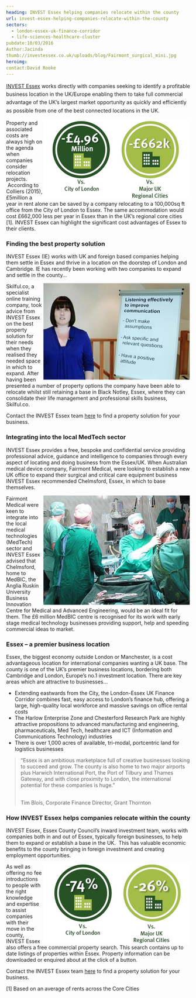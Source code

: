 ```yaml
---
heading: INVEST Essex helping companies relocate within the county
url: invest-essex-helping-companies-relocate-within-the-county
sectors:
  - london-essex-uk-finance-corridor
  - life-sciences-healthcare-cluster 
pubdate:10/03/2016
Author:Jacinda
thumb://investessex.co.uk/uploads/blog/Fairmont_surgical_mini.jpg
heroimg:
contact:David Rooke
---
```

<p><a href='../index.html' style='line-height: 1.6;' target='_blank'>INVEST Essex</a><span style='line-height: 1.6;'> works directly with companies seeking to identify a profitable business location in the UK/Europe enabling them to take full commercial advantage of the UK’s largest market opportunity as quickly and efficiently as possible from one of the best connected locations in the UK. </span></p><p><img alt='Essex annual rental cost savings' src='../uploads/blog/Essex_Annual_Rental_Cost_Savings_400.jpg' style='width: 400px; height: 216px; margin-left: 2px; margin-right: 2px; float: right;'/>Property and associated costs are always high on the agenda when companies consider relocation projects.  According to Colliers (2015), £5million a year in rent alone can be saved by a company relocating to a 100,000sq ft office from the City of London to Essex. The same accommodation would cost £662,000 less per year in Essex than in the UK’s regional core cities [1]. INVEST Essex can highlight the significant cost advantages of Essex to their clients.</p><h3>Finding the best property solution</h3><p>INVEST Essex (IE) works with UK and foreign based companies helping them settle in Essex and thrive in a location on the doorstep of London and Cambridge. IE has recently been working with two companies to expand and settle in the county…</p><p><img alt='Prelude Consulting ' src='../uploads/blog/Prelude_400.jpg' style='width: 400px; height: 264px; margin-left: 2px; margin-right: 2px; float: right;'/>Skilful.co, a specialist online training company, took advice from INVEST Essex on the best property solution for their needs when they realised they needed space in which to expand. After having been presented a number of property options the company have been able to relocate whilst still retaining a base in Black Notley, Essex, where they can consolidate their life management and professional skills business, Skilful.co.</p><p>Contact the INVEST Essex team <a href='../how-we-can-help' target='_blank'>here</a> to find a property solution for your business.</p><h3>Integrating into the local MedTech sector</h3><p>INVEST Essex provides a free, bespoke and confidential service providing professional advice, guidance and intelligence to companies through every aspect of locating and doing business from the Essex/UK. When Australian medical device company, Fairmont Medical, were looking to establish a new UK office to expand their surgical and critical care equipment business INVEST Essex recommended Chelmsford, Essex, in which to base themselves.</p><p><img alt='Fairmont Medical' src='../uploads/blog/Fairmont_surgical_400.jpg' style='width: 400px; height: 299px; margin-left: 2px; margin-right: 2px; float: right;'/>Fairmont Medical were keen to integrate into the local medical technologies (MedTech) sector and INVEST Essex advised that Chelmsford, home to MedBIC, the Anglia Ruskin University Business Innovation Centre for Medical and Advanced Engineering, would be an ideal fit for them. The £6 million MedBIC centre is recognised for its work with early stage medical technology businesses providing support, help and speeding commercial ideas to market.</p><h3>Essex – a premier business location</h3><p>Essex, the biggest economy outside London or Manchester, is a cost advantageous location for international companies wanting a UK base. The county is one of the UK’s premier business locations, bordering both Cambridge and London, Europe’s no.1 investment location. There are key areas which are attractive to businesses…</p><ul><li>Extending eastwards from the City, the London-Essex UK Finance Corridor combines fast, easy access to London’s finance hub, offering a large, high-quality local workforce and massive savings on office rental costs</li><li>The Harlow Enterprise Zone and Chesterford Research Park are highly attractive propositions to advanced manufacturing and engineering, pharmaceuticals, Med Tech, healthcare and ICT (Information and Communications Technology) industries</li><li>There is over 1,000 acres of available, tri-modal, portcentric land for logistics businesses</li></ul><blockquote><p>“Essex is an ambitious marketplace full of creative businesses looking to succeed and grow. The county is also home to two major airports plus Harwich International Port, the Port of Tilbury and Thames Gateway, and with close proximity to London, the international potential for these companies is huge.”</p><p><br/>Tim Blois, Corporate Finance Director, Grant Thornton</p></blockquote><h3>How INVEST Essex helps companies relocate within the county</h3><p>INVEST Essex, Essex County Council’s inward investment team, works with companies both in and out of Essex, typically foreign businesses, to help them to expand or establish a base in the UK.  This has valuable economic benefits to the county bringing in foreign investment and creating employment opportunities.</p><p><img alt='Essex office cost savings' src='../uploads/blog/Essex_Office_Cost_Savings_400.jpg' style='line-height: 20.8px; width: 400px; height: 218px; margin-left: 2px; margin-right: 2px; float: right;'/></p><p>As well as offering no fee introductions to people with the right knowledge and expertise to assist companies with their move in the county, INVEST Essex also offers a free commercial property search. This search contains up to date listings of properties within Essex. Property information can be downloaded or enquired about at the click of a button.</p><p>Contact the INVEST Essex team <a href='../how-we-can-help' target='_blank'>here</a> to find a property solution for your business.</p><p>[1] Based on an average of rents across the Core Cities</p><div><div><div id='_com_1' uage='JavaScript'> </div></div></div>